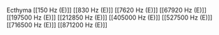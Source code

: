 Ecthyma
[[150 Hz (E)]]
[[830 Hz (E)]]
[[7620 Hz (E)]]
[[67920 Hz (E)]]
[[197500 Hz (E)]]
[[212850 Hz (E)]]
[[405000 Hz (E)]]
[[527500 Hz (E)]]
[[716500 Hz (E)]]
[[871200 Hz (E)]]